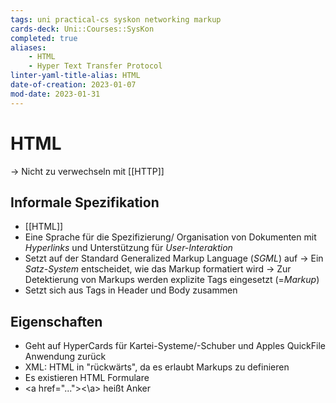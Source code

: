 ```yaml
---
tags: uni practical-cs syskon networking markup
cards-deck: Uni::Courses::SysKon
completed: true
aliases:
    - HTML
    - Hyper Text Transfer Protocol
linter-yaml-title-alias: HTML
date-of-creation: 2023-01-07
mod-date: 2023-01-31
---
```


# HTML
→ Nicht zu verwechseln mit [[HTTP]]

## Informale Spezifikation
- [[HTML]]
- Eine Sprache für die Spezifizierung/ Organisation von Dokumenten mit *Hyperlinks* und Unterstützung für *User-Interaktion*
- Setzt auf der Standard Generalized Markup Language (*SGML*) auf
	→ Ein *Satz-System* entscheidet, wie das Markup formatiert wird
	→ Zur Detektierung von Markups werden explizite Tags eingesetzt (=*Markup*)
- Setzt sich aus Tags in Header und Body zusammen

## Eigenschaften
- Geht auf HyperCards für Kartei-Systeme/-Schuber und Apples QuickFile Anwendung zurück
- XML: HTML in "rückwärts", da es erlaubt Markups zu definieren
- Es existieren HTML Formulare
- \<a href="..."\>\<\\a\> heißt Anker
